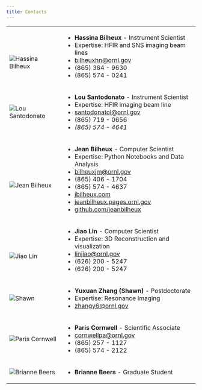 ```yaml
---
title: Contacts
---
```



|  |  |
| ------ | ----------- |
| <h2 id='hassina_bilheux'></h2> ![Hassina Bilheux](/images/contacts/hassina.jpg) | <ul><li>**Hassina Bilheux** - Instrument Scientist</li><li>Expertise: HFIR and SNS imaging beam lines</li><li><i class='fa fa-envelope-open'></i> bilheuxhn@ornl.gov</li><li><i class='fa fa-mobile'></i> (865) 384 - 9630</li><li><i class='fa fa-phone'></i> (865) 574 - 0241</li></ul> |
| ![Lou Santodonato](/images/contacts/lou.png) | <ul><li>**Lou Santodonato** - Instrument Scientist</li><li>Expertise: HFIR imaging beam line</li><li><i class='fa fa-envelope-open'></i> santodonatol@ornl.gov</li><li><i class='fa fa-mobile'></i> (865) 719 - 0656</li><li> <i class='fa fa-phone'> (865) 574 - 4641</li></ul> |
| <h2 id='jean_bilheux'></h2> ![Jean Bilheux](/images/contacts/jean.png) | <ul><li>**Jean Bilheux** - Computer Scientist</li><li>Expertise: Python Notebooks and Data Analysis</li><li><i class='fa fa-envelope-open'></i> bilheuxjm@ornl.gov</li><li><i class='fa fa-mobile'></i> (865) 406 - 1704</li><li><i class='fa fa-phone'></i> (865) 574 - 4637</li><li><i class='fa fa-external-link'></i> <a href='http://jbilheux.com'>jbilheux.com</a></li><li><i class='fa fa-external-link'></i> <a href='https://jeanbilheux.pages.ornl.gov'>jeanbilheux.pages.ornl.gov</a></li><li><i class='fa fa-github'></i> <a href='https://github.com/jeanbilheux'>github.com/jeanbilheux</a></li>    <ul> |
| <h2 id='jiao_lin'></h2> ![Jiao Lin](/images/contacts/jiao.png) | <ul><li>**Jiao Lin** - Computer Scientist</li><li>Expertise: 3D Reconstruction and visualization</li><li><i class='fa fa-envelope-open'></i> linjiao@ornl.gov</li><li><i class='fa fa-mobile'></i> (626) 200 - 5247</li><li><i class='fa fa-phone'></i> (626) 200 - 5247</li> <ul> |
| ![Shawn](/images/contacts/shawn.png) | <ul><li>**Yuxuan Zhang (Shawn)** - Postdoctorate</li><li>Expertise: Resonance Imaging</li><li><i class='fa fa-envelope-open'></i> zhangy6@ornl.gov</li></ul> |
| ![Paris Cornwell](/images/contacts/paris.png) | <ul><li>**Paris Cornwell** - Scientific Associate </li><li><i class='fa fa-envelope-open'></i> cornwellpa@ornl.gov</li><li><i class='fa fa-mobile'></i> (865) 257 - 1127</li><li><i class='fa fa-phone'></i> (865) 574 - 2122</li></ul>  |
| ![Brianne Beers](/images/contacts/brianne.png) | <ul><li>**Brianne Beers** - Graduate Student</li></ul> |



